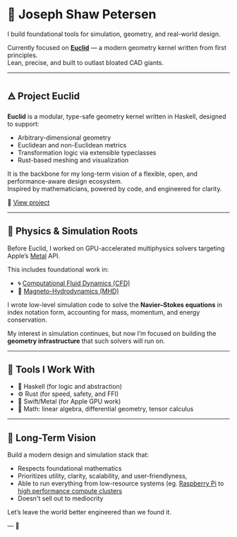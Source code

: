 # 🦅 Joseph Shaw Petersen

I build foundational tools for simulation, geometry, and real-world design.

Currently focused on **[Euclid](https://github.com/mksupreme92/euclid)** — a modern geometry kernel written from first principles.  
Lean, precise, and built to outlast bloated CAD giants.

---

## 🜁 Project Euclid

**Euclid** is a modular, type-safe geometry kernel written in Haskell, designed to support:
- Arbitrary-dimensional geometry
- Euclidean and non-Euclidean metrics
- Transformation logic via extensible typeclasses
- Rust-based meshing and visualization

It is the backbone for my long-term vision of a flexible, open, and performance-aware design ecosystem.  
Inspired by mathematicians, powered by code, and engineered for clarity.

📘 [View project](https://github.com/mksupreme92/euclid)

---

## 🧠 Physics & Simulation Roots

Before Euclid, I worked on GPU-accelerated multiphysics solvers targeting Apple’s [Metal](https://developer.apple.com/metal/) API.

This includes foundational work in:

- 🌀 [Computational Fluid Dynamics (CFD)](https://www.grc.nasa.gov/www/k-12/airplane/nseqs.html)  
- 🔮 [Magneto-Hydrodynamics (MHD)](https://www.sciencedirect.com/topics/materials-science/magnetohydrodynamics)

I wrote low-level simulation code to solve the **Navier–Stokes equations** in index notation form, accounting for mass, momentum, and energy conservation.

My interest in simulation continues, but now I’m focused on building the **geometry infrastructure** that such solvers will run on.

---

## 🔧 Tools I Work With

- 🧮 Haskell (for logic and abstraction)
- ⚙️ Rust (for speed, safety, and FFI)
- 🧱 Swift/Metal (for Apple GPU work)
- 📐 Math: linear algebra, differential geometry, tensor calculus

---

## 🧭 Long-Term Vision

Build a modern design and simulation stack that:
- Respects foundational mathematics
- Prioritizes utility, clarity, scalability, and user-friendlyness,  
- Able to run everything from low-resource systems (eg. [Raspberry Pi](https://www.raspberrypi.com) to [high performance compute clusters](https://www.nvidia.com/en-us/glossary/high-performance-computing/)    
- Doesn't sell out to mediocrity

Let’s leave the world better engineered than we found it.

—
🦅
